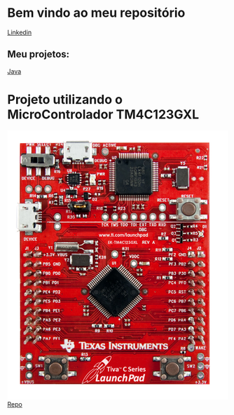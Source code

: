 # Bem vindo ao meu repositório

[Linkedin](https://www.linkedin.com/in/eduardo-sant-ana/)

## Meu projetos:
[Java](https://github.com/EduardoSantAna1313/Java)

# Projeto utilizando o MicroControlador TM4C123GXL
![Tiva](tiva.jpg)
[Repo](https://github.com/EduardoSantAna1313/Tiva)
